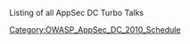 Listing of all AppSec DC Turbo Talks

[Category:OWASP_AppSec_DC_2010_Schedule](Category:OWASP_AppSec_DC_2010_Schedule "wikilink")
